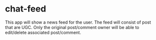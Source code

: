 # chat-feed

This app will show a news feed for the user. The feed will consist of post that are UGC. Only the original post/comment owner will be able to edit/delete associated post/comment.